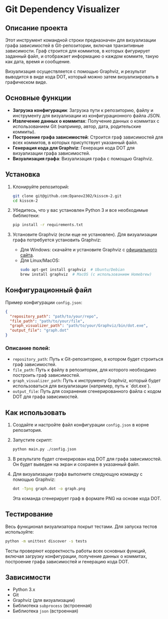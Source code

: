 # Git Dependency Visualizer

## Описание проекта

Этот инструмент командной строки предназначен для визуализации графа зависимостей в Git-репозитории, включая транзитивные зависимости. Граф строится для коммитов, в которых фигурирует заданный файл, и отображает информацию о каждом коммите, такую как дата, время и сообщение.

Визуализация осуществляется с помощью Graphviz, и результат выводится в виде кода DOT, который можно затем визуализировать в графическом виде.

## Основные функции

- **Загрузка конфигурации**: Загрузка пути к репозиторию, файлу и инструменту для визуализации из конфигурационного файла JSON.
- **Извлечение данных о коммитах**: Получение данных о коммитах с использованием Git (например, автор, дата, родительские коммиты).
- **Построение графа зависимостей**: Строится граф зависимостей для всех коммитов, в которых присутствует указанный файл.
- **Генерация кода для Graphviz**: Генерация кода DOT для визуализации графа зависимостей.
- **Визуализация графа**: Визуализация графа с помощью Graphviz.

## Установка

1. Клонируйте репозиторий:
   ```bash
   git clone git@github.com:Dpanov2302/kisscm-2.git
   cd kisscm-2
   ```

2. Убедитесь, что у вас установлен Python 3 и все необходимые библиотеки:
   ```bash
   pip install -r requirements.txt
   ```

3. Установите Graphviz (если еще не установлен). Для визуализации графа потребуется установить Graphviz:
   - Для Windows: скачайте и установите Graphviz с [официального сайта](https://graphviz.gitlab.io/download/).
   - Для Linux/MacOS:
     ```bash
     sudo apt-get install graphviz  # Ubuntu/Debian
     brew install graphviz  # MacOS (с использованием Homebrew)
     ```

## Конфигурационный файл

Пример конфигурации `config.json`:

```json
{
  "repository_path": "path/to/your/repo",
  "file_path": "path/to/your/file",
  "graph_visualizer_path": "path/to/your/Graphviz/bin/dot.exe",
  "output_file": "graph.dot"
}
```

### Описание полей:

- `repository_path`: Путь к Git-репозиторию, в котором будет строиться граф зависимостей.
- `file_path`: Путь к файлу в репозитории, для которого необходимо построить граф зависимостей.
- `graph_visualizer_path`: Путь к инструменту Graphviz, который будет использоваться для визуализации (например, путь к \`dot.exe\`).
- `output_file`: Путь для сохранения сгенерированного файла с кодом DOT для графа зависимостей.

## Как использовать

1. Создайте и настройте файл конфигурации `config.json` в корне репозитория.
2. Запустите скрипт:

   ```bash
   python main.py ./config.json
   ```

3. В результате будет сгенерирован код DOT для графа зависимостей. Он будет выведен на экран и сохранен в указанный файл.

4. Для визуализации графа выполните следующую команду с помощью Graphviz:

   ```bash
   dot -Tpng graph.dot -o graph.png
   ```

   Эта команда сгенерирует граф в формате PNG на основе кода DOT.

## Тестирование

Весь функционал визуализатора покрыт тестами. Для запуска тестов используйте:

```bash
python -m unittest discover -s tests
```

Тесты проверяют корректность работы всех основных функций, включая загрузку конфигурации, получение данных о коммитах, построение графа зависимостей и генерацию кода DOT.

## Зависимости

- Python 3.x
- Git
- Graphviz (для визуализации)
- Библиотека `subprocess` (встроенная)
- Библиотека `json` (встроенная)
